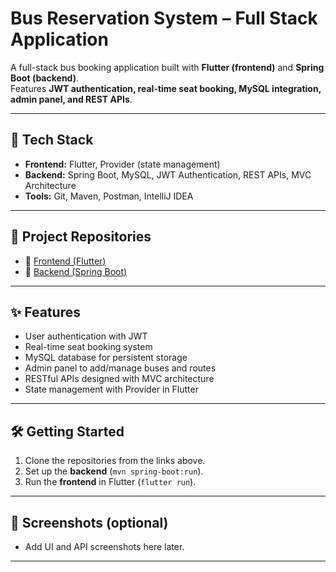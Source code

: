 
#  Bus Reservation System – Full Stack Application

A full-stack bus booking application built with **Flutter (frontend)** and **Spring Boot (backend)**.  
Features **JWT authentication, real-time seat booking, MySQL integration, admin panel, and REST APIs**.

---

## 🚀 Tech Stack
- **Frontend:** Flutter, Provider (state management)
- **Backend:** Spring Boot, MySQL, JWT Authentication, REST APIs, MVC Architecture  
- **Tools:** Git, Maven, Postman, IntelliJ IDEA 

---

## 📂 Project Repositories
- 🔗 [Frontend (Flutter)](https://github.com/YourUsername/FrontendRepoLink)  
- 🔗 [Backend (Spring Boot)](https://github.com/YourUsername/BackendRepoLink)  

---

## ✨ Features
- User authentication with JWT  
- Real-time seat booking system  
- MySQL database for persistent storage  
- Admin panel to add/manage buses and routes  
- RESTful APIs designed with MVC architecture  
- State management with Provider in Flutter  

---

## 🛠️ Getting Started
1. Clone the repositories from the links above.  
2. Set up the **backend** (`mvn spring-boot:run`).  
3. Run the **frontend** in Flutter (`flutter run`).  

---

## 📸 Screenshots (optional)
- Add UI and API screenshots here later.

---


